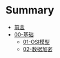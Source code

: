 # Summary

* [前言](README.md)
* [00-基础](00-基础/README.md)
    * [01-OSI模型](00-基础/01-OSI模型/README.md)
    * [02-数据加密](00-基础/02-数据加密/README.md)

